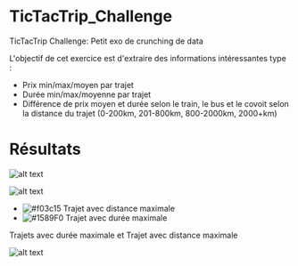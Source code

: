 # TicTacTrip_Challenge
TicTacTrip Challenge: Petit exo de crunching de data

L'objectif de cet exercice est d'extraire des informations intéressantes type :
* Prix min/max/moyen par trajet
* Durée min/max/moyenne par trajet
* Différence de prix moyen et durée selon le train, le bus et le covoit selon la distance du trajet (0-200km, 201-800km, 800-2000km, 2000+km) 

# Résultats

![alt text](https://imgur.com/vtbxbBY.png)

![alt text](https://imgur.com/eRNKdo4.png)


- ![#f03c15](https://via.placeholder.com/15/f03c15/000000?text=+) 
 Trajet avec distance maximale
- ![#1589F0](https://via.placeholder.com/15/1589F0/000000?text=+)
 Trajet avec durée maximale


Trajets avec durée maximale et Trajet avec distance maximale

![alt text](https://imgur.com/DZGZhQ6.png)

